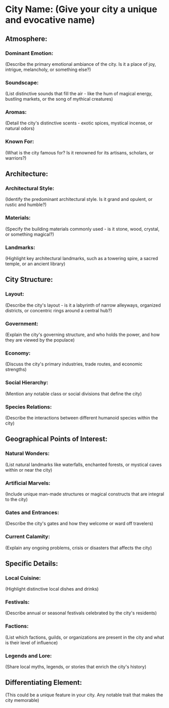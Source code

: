 # City Name: (Give your city a unique and evocative name)
            
## Atmosphere:

### Dominant Emotion: 
(Describe the primary emotional ambiance of the city. Is it a place of joy, intrigue, melancholy, or something else?)
### Soundscape:
(List distinctive sounds that fill the air - like the hum of magical energy, bustling markets, or the song of mythical creatures)
### Aromas: 
(Detail the city's distinctive scents - exotic spices, mystical incense, or natural odors)
### Known For:
(What is the city famous for? Is it renowned for its artisans, scholars, or warriors?)

## Architecture:

### Architectural Style: 
(Identify the predominant architectural style. Is it grand and opulent, or rustic and humble?)
### Materials: 
(Specify the building materials commonly used - is it stone, wood, crystal, or something magical?)
### Landmarks:
(Highlight key architectural landmarks, such as a towering spire, a sacred temple, or an ancient library)

## City Structure:

### Layout:
(Describe the city's layout - is it a labyrinth of narrow alleyways, organized districts, or concentric rings around a central hub?)
### Government: 
(Explain the city's governing structure, and who holds the power, and how they are viewed by the populace)
### Economy:
(Discuss the city's primary industries, trade routes, and economic strengths)
### Social Hierarchy:
(Mention any notable class or social divisions that define the city)
### Species Relations:
(Describe the interactions between different humanoid species within the city)

## Geographical Points of Interest:

### Natural Wonders: 
(List natural landmarks like waterfalls, enchanted forests, or mystical caves within or near the city)
### Artificial Marvels: 
(Include unique man-made structures or magical constructs that are integral to the city)
### Gates and Entrances:
(Describe the city's gates and how they welcome or ward off travelers)
### Current Calamity:
(Explain any ongoing problems, crisis or disasters that affects the city)

## Specific Details:

### Local Cuisine: 
(Highlight distinctive local dishes and drinks)
### Festivals:
(Describe annual or seasonal festivals celebrated by the city's residents)
### Factions: 
(List which factions, guilds, or organizations are present in the city and what is their level of influence)
### Legends and Lore: 
(Share local myths, legends, or stories that enrich the city's history)

## Differentiating Element:

(This could be a unique feature in your city. Any notable trait that makes the city memorable)